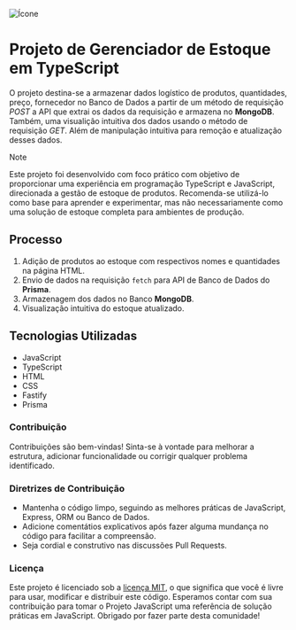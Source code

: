 ![Ícone](https://img.icons8.com/?size=100&id=vMqgHSToxrJR&format=png&color=ffffff)

# Projeto de Gerenciador de Estoque em TypeScript
 O projeto destina-se a armazenar dados logístico de produtos, quantidades, preço, fornecedor no Banco de Dados a partir de um método de requisição *POST* a API que extrai os dados da requisição e armazena no **MongoDB**. Também, uma visualição intuitiva dos dados usando o método de requisição *GET*. Além de manipulação intuitiva para remoção e atualização desses dados.

> [!NOTE]
>
> Este projeto foi desenvolvido com foco prático com objetivo de proporcionar uma experiência em programação TypeScript e JavaScript, direcionada a gestão de estoque de produtos. Recomenda-se utilizá-lo como base para aprender e experimentar, mas não necessariamente como uma solução de estoque completa para ambientes de produção.

## Processo
1. Adição de produtos ao estoque com respectivos nomes e quantidades na página HTML.
2. Envio de dados na requisição ```fetch``` para API de Banco de Dados do **Prisma**.
2. Armazenagem dos dados no Banco **MongoDB**.
3. Visualização intuitiva do estoque atualizado.

## Tecnologias Utilizadas
* JavaScript
* TypeScript
* HTML
* CSS
* Fastify
* Prisma

### Contribuição
 Contribuições são bem-vindas! Sinta-se à vontade para melhorar a estrutura, adicionar funcionalidade ou corrigir qualquer problema identificado.

### Diretrizes de Contribuição
- Mantenha o código limpo, seguindo as melhores práticas de JavaScript, Express, ORM ou Banco de Dados.
- Adicione comentátios explicativos após fazer alguma mundança no código para facilitar a compreensão.
- Seja cordial e construtivo nas discussões Pull Requests.

### Licença
 Este projeto é licenciado sob a [licença MIT](LICENSE), o que significa que você é livre para usar, modificar e distribuir este código.
 Esperamos contar com sua contribuição para tomar o Projeto JavaScript uma referência de solução práticas em JavaScript. Obrigado por fazer parte desta comunidade!